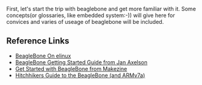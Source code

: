 First, let's start the trip with beaglebone and get more familiar with it. Some concepts(or glossaries, like embedded system:-)) will give here for convices and varies of useage of beaglebone will be included.

## Reference Links
*   [BeagleBone On elinux](http://elinux.org/BeagleBone)
*   [BeagleBone Getting Started Guide from Jan Axelson](http://www.lvr.com/beaglebone.htm)
*   [Get Started with BeagleBone from Makezine](http://blog.makezine.com/projects/get-started-with-beaglebone/)
*   [Hitchhikers Guide to the BeagleBone (and ARMv7a)](http://wiki.sabayon.org/index.php?title=Hitchhikers_Guide_to_the_BeagleBone_%28and_ARMv7a%29)

